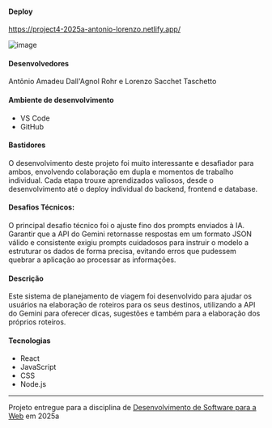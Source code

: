 #### Deploy

https://project4-2025a-antonio-lorenzo.netlify.app/

![image](https://github.com/user-attachments/assets/a04c48ad-7bc2-4492-85ef-232cfce2b37b)

 #### Desenvolvedores
 
 Antônio Amadeu Dall'Agnol Rohr e
 Lorenzo Sacchet Taschetto
 
 #### Ambiente de desenvolvimento
 
 - VS Code
 - GitHub
 
 #### Bastidores
 
 O desenvolvimento deste projeto foi muito interessante e desafiador para ambos, envolvendo colaboração em dupla e momentos de trabalho individual. Cada etapa trouxe aprendizados valiosos, desde o desenvolvimento até o deploy individual do backend, frontend e database.

 #### Desafios Técnicos:

 O principal desafio técnico foi o ajuste fino dos prompts enviados à IA. Garantir que a API do Gemini retornasse respostas em um formato JSON válido e consistente exigiu prompts cuidadosos para instruir o modelo a estruturar os dados de forma precisa, evitando erros que pudessem quebrar a aplicação ao processar as informações.
 
 #### Descrição

Este sistema de planejamento de viagem foi desenvolvido para ajudar os usuários na elaboração de roteiros para os seus destinos, utilizando a API do Gemini para oferecer dicas, sugestões e também para a elaboração dos próprios roteiros.
 
 #### Tecnologias
 - React
 - JavaScript
 - CSS
 - Node.js

 
 ---

 Projeto entregue para a disciplina de [Desenvolvimento de Software para a Web](http://github.com/andreainfufsm/elc1090-2025a) em 2025a
